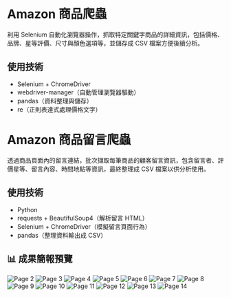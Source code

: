 # Amazon 商品爬蟲
利用 Selenium 自動化瀏覽器操作，抓取特定關鍵字商品的詳細資訊，包括價格、品牌、星等評價、尺寸與顏色選項等，並儲存成 CSV 檔案方便後續分析。  
## 使用技術
- Selenium + ChromeDriver
- webdriver-manager（自動管理瀏覽器驅動）
- pandas（資料整理與儲存）
- re（正則表達式處理價格文字）
# Amazon 商品留言爬蟲

透過商品頁面內的留言連結，批次擷取每筆商品的顧客留言資訊，包含留言者、評價星等、留言內容、時間地點等資訊，最終整理成 CSV 檔案以供分析使用。
## 使用技術

- Python
- requests + BeautifulSoup4（解析留言 HTML）
- Selenium + ChromeDriver（模擬留言頁面行為）
- pandas（整理資料輸出成 CSV）

## 📊 成果簡報預覽
![Page 2](Report/作品集1_Amazon數據分析-page-002.jpg)
![Page 3](Report/作品集1_Amazon數據分析-page-003.jpg)
![Page 4](Report/作品集1_Amazon數據分析-page-004.jpg)
![Page 5](Report/作品集1_Amazon數據分析-page-005.jpg)
![Page 6](Report/作品集1_Amazon數據分析-page-006.jpg)
![Page 7](Report/作品集1_Amazon數據分析-page-007.jpg)
![Page 8](Report/作品集1_Amazon數據分析-page-008.jpg)
![Page 9](Report/作品集1_Amazon數據分析-page-009.jpg)
![Page 10](Report/作品集1_Amazon數據分析-page-010.jpg)
![Page 11](Report/作品集1_Amazon數據分析-page-011.jpg)
![Page 12](Report/作品集1_Amazon數據分析-page-012.jpg)
![Page 13](Report/作品集1_Amazon數據分析-page-013.jpg)
![Page 14](Report/作品集1_Amazon數據分析-page-014.jpg)

